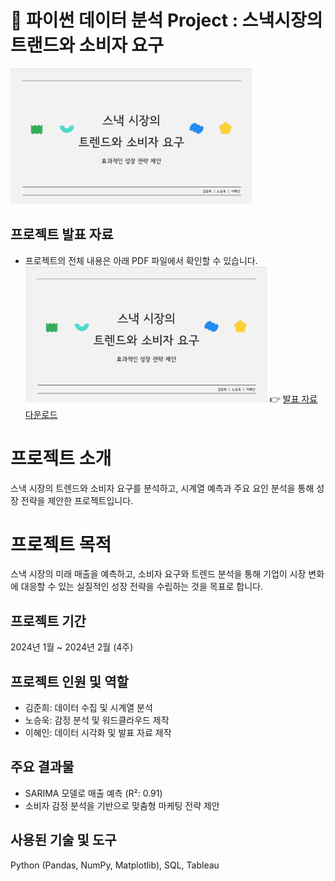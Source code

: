 # 🌟 파이썬 데이터 분석 Project : 스낵시장의 트랜드와 소비자 요구

[<img src="portfolio4.png" width="387px" alt="파이썬 데이터 분석 포트폴리오">](파이썬포트폴리오.pdf)

## 프로젝트 발표 자료
- 프로젝트의 전체 내용은 아래 PDF 파일에서 확인할 수 있습니다.
[<img src="portfolio4.png" width="387px" alt="파이썬 데이터 분석 포트폴리오">](파이썬포트폴리오.pdf)
  👉 [발표 자료 다운로드](https://github.com/Kim-Jun-Hee/project4/blob/main/%ED%8C%8C%EC%9D%B4%EC%8D%AC%ED%8F%AC%ED%8A%B8%ED%8F%B4%EB%A6%AC%EC%98%A4.pdf)

# 프로젝트 소개
스낵 시장의 트렌드와 소비자 요구를 분석하고, 시계열 예측과 주요 요인 분석을 통해 성장 전략을 제안한 프로젝트입니다.

# 프로젝트 목적
스낵 시장의 미래 매출을 예측하고, 소비자 요구와 트렌드 분석을 통해 기업이 시장 변화에 대응할 수 있는 실질적인 성장 전략을 수립하는 것을 목표로 합니다.

## 프로젝트 기간
2024년 1월 ~ 2024년 2월 (4주)

## 프로젝트 인원 및 역할
- 김준희: 데이터 수집 및 시계열 분석
- 노승욱: 감정 분석 및 워드클라우드 제작
- 이혜인: 데이터 시각화 및 발표 자료 제작

## 주요 결과물
- SARIMA 모델로 매출 예측 (R²: 0.91)
- 소비자 감정 분석을 기반으로 맞춤형 마케팅 전략 제안

## 사용된 기술 및 도구
Python (Pandas, NumPy, Matplotlib), SQL, Tableau
